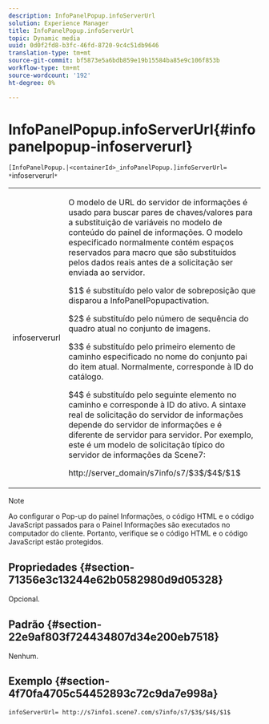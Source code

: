 ```yaml
---
description: InfoPanelPopup.infoServerUrl
solution: Experience Manager
title: InfoPanelPopup.infoServerUrl
topic: Dynamic media
uuid: 0d0f2fd8-b3fc-46fd-8720-9c4c51db9646
translation-type: tm+mt
source-git-commit: bf5873e5a6bdb859e19b15584ba85e9c106f853b
workflow-type: tm+mt
source-wordcount: '192'
ht-degree: 0%

---
```



# InfoPanelPopup.infoServerUrl{#infopanelpopup-infoserverurl}

`[InfoPanelPopup.|<containerId>_infoPanelPopup.]infoServerUrl= *`infoserverurl`*`

<table id="table_9A6258D9B0DA4A29AA8A6C9BBCFE3662"> 
 <tbody> 
  <tr> 
   <td> <p> <span class="codeph"><span class="varname"> infoserverurl</span></span> </p> </td> 
   <td> <p>O modelo de URL do servidor de informações é usado para buscar pares de chaves/valores para a substituição de variáveis no modelo de conteúdo do painel de informações. O modelo especificado normalmente contém espaços reservados para macro que são substituídos pelos dados reais antes de a solicitação ser enviada ao servidor. </p> <p><span class="codeph"> $1$</span> é substituído pelo valor de sobreposição que disparou a  <span class="codeph"> </span> InfoPanelPopupactivation. </p> <p><span class="codeph"> $2$</span> é substituído pelo número de sequência do quadro atual no conjunto de imagens. </p> <p><span class="codeph"> $3$</span> é substituído pelo primeiro elemento de caminho especificado no nome do conjunto pai do item atual. Normalmente, corresponde à ID do catálogo. </p> <p><span class="codeph"> $4$</span> é substituído pelo seguinte elemento no caminho e corresponde à ID do ativo. A sintaxe real de solicitação do servidor de informações depende do servidor de informações e é diferente de servidor para servidor. Por exemplo, este é um modelo de solicitação típico do servidor de informações da Scene7: </p> <p><span class="codeph"> http://server_domain/s7info/s7/$3$/$4$/$1$</span> </p> </td> 
  </tr> 
 </tbody> 
</table>

>[!NOTE]
>
>Ao configurar o Pop-up do painel Informações, o código HTML e o código JavaScript passados para o Painel Informações são executados no computador do cliente. Portanto, verifique se o código HTML e o código JavaScript estão protegidos.

## Propriedades {#section-71356e3c13244e62b0582980d9d05328}

Opcional.

## Padrão {#section-22e9af803f724434807d34e200eb7518}

Nenhum.

## Exemplo {#section-4f70fa4705c54452893c72c9da7e998a}

`infoServerUrl= http://s7info1.scene7.com/s7info/s7/$3$/$4$/$1$`
